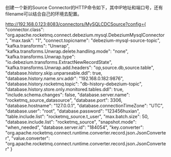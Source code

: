 创建一个新的Source Connector的HTTP命令如下，其中IP地址和端口号，还有filename可以结合自己的环境去配置。

http://192.168.0.123:8083/connectors/MySQLCDCSource?config={
"connector.class": "org.apache.rocketmq.connect.debezium.mysql.DebeziumMysqlConnector",
"max.task": "1",
"connect.topicname": "debezium-mysql-source-topic",
"kafka.transforms": "Unwrap",
"kafka.transforms.Unwrap.delete.handling.mode": "none",
"kafka.transforms.Unwrap.type": "io.debezium.transforms.ExtractNewRecordState",
"kafka.transforms.Unwrap.add.headers": "op,source.db,source.table",
"database.history.skip.unparseable.ddl": true,
"database.history.name.srv.addr": "192.168.0.182:9876",
"database.history.rocketmq.topic": "db-history-debezium-topic",
"database.history.store.only.monitored.tables.ddl": true,
"include.schema.changes": false,
"database.server.name": "rocketmq_source_datasource",
"database.port": 3306,
"database.hostname": "127.0.0.1",
"database.connectionTimeZone": "UTC",
"database.user": "root",
"database.password": "123456huxian",
"table.include.list": "rocketmq_source.t_user",
"max.batch.size": 50,
"database.include.list": "rocketmq_source",
"snapshot.mode": "when_needed",
"database.server.id": "184054",
"key.converter": "org.apache.rocketmq.connect.runtime.converter.record.json.JsonConverter",
"value.converter": "org.apache.rocketmq.connect.runtime.converter.record.json.JsonConverter"
}